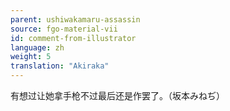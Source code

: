 ```yaml
---
parent: ushiwakamaru-assassin
source: fgo-material-vii
id: comment-from-illustrator
language: zh
weight: 5
translation: "Akiraka"
---
```


有想过让她拿手枪不过最后还是作罢了。（坂本みねぢ）
